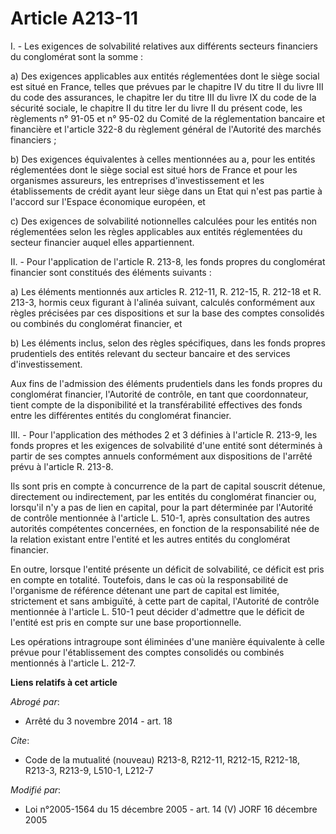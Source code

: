 # Article A213-11

I. - Les exigences de solvabilité relatives aux différents secteurs financiers du conglomérat sont la somme :

a) Des exigences applicables aux entités réglementées dont le siège social est situé en France, telles que prévues par le
chapitre IV du titre II du livre III du code des assurances, le chapitre Ier du titre III du livre IX du code de la sécurité
sociale, le chapitre II du titre Ier du livre II du présent code, les règlements n° 91-05 et n° 95-02 du Comité de la
réglementation bancaire et financière et l'article 322-8 du règlement général de l'Autorité des marchés financiers ;

b) Des exigences équivalentes à celles mentionnées au a, pour les entités réglementées dont le siège social est situé hors de
France et pour les organismes assureurs, les entreprises d'investissement et les établissements de crédit ayant leur siège
dans un Etat qui n'est pas partie à l'accord sur l'Espace économique européen, et

c) Des exigences de solvabilité notionnelles calculées pour les entités non réglementées selon les règles applicables aux
entités réglementées du secteur financier auquel elles appartiennent.

II. - Pour l'application de l'article R. 213-8, les fonds propres du conglomérat financier sont constitués des éléments
suivants :

a) Les éléments mentionnés aux articles R. 212-11, R. 212-15, R. 212-18 et R. 213-3, hormis ceux figurant à l'alinéa suivant,
calculés conformément aux règles précisées par ces dispositions et sur la base des comptes consolidés ou combinés du
conglomérat financier, et

b) Les éléments inclus, selon des règles spécifiques, dans les fonds propres prudentiels des entités relevant du secteur
bancaire et des services d'investissement.

Aux fins de l'admission des éléments prudentiels dans les fonds propres du conglomérat financier, l'Autorité de contrôle, en
tant que coordonnateur, tient compte de la disponibilité et la transférabilité effectives des fonds entre les différentes
entités du conglomérat financier.

III. - Pour l'application des méthodes 2 et 3 définies à l'article R. 213-9, les fonds propres et les exigences de
solvabilité d'une entité sont déterminés à partir de ses comptes annuels conformément aux dispositions de l'arrêté prévu à
l'article R. 213-8.

Ils sont pris en compte à concurrence de la part de capital souscrit détenue, directement ou indirectement, par les entités
du conglomérat financier ou, lorsqu'il n'y a pas de lien en capital, pour la part déterminée par l'Autorité de contrôle
mentionnée à l'article L. 510-1, après consultation des autres autorités compétentes concernées, en fonction de la
responsabilité née de la relation existant entre l'entité et les autres entités du conglomérat financier.

En outre, lorsque l'entité présente un déficit de solvabilité, ce déficit est pris en compte en totalité. Toutefois, dans le
cas où la responsabilité de l'organisme de référence détenant une part de capital est limitée, strictement et sans ambiguïté,
à cette part de capital, l'Autorité de contrôle mentionnée à l'article L. 510-1 peut décider d'admettre que le déficit de
l'entité est pris en compte sur une base proportionnelle.

Les opérations intragroupe sont éliminées d'une manière équivalente à celle prévue pour l'établissement des comptes
consolidés ou combinés mentionnés à l'article L. 212-7.

**Liens relatifs à cet article**

_Abrogé par_:

  - Arrêté du 3 novembre 2014 - art. 18

_Cite_:

  - Code de la mutualité (nouveau) R213-8, R212-11, R212-15, R212-18, R213-3, R213-9, L510-1, L212-7

_Modifié par_:

  - Loi n°2005-1564 du 15 décembre 2005 - art. 14 (V) JORF 16 décembre 2005
